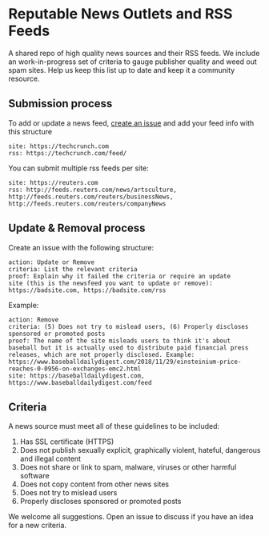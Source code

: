 # Reputable News Outlets and RSS Feeds

A shared repo of high quality news sources and their RSS feeds. We include an work-in-progress set of criteria to gauge publisher quality and weed out spam sites. Help us keep this list up to date and keep it a community resource.

## Submission process

To add or update a news feed, [create an issue](https://help.github.com/articles/creating-an-issue/) and add your feed info with this structure

```
site: https://techcrunch.com
rss: https://techcrunch.com/feed/
```

You can submit multiple rss feeds per site:
```
site: https://reuters.com
rss: http://feeds.reuters.com/news/artsculture, http://feeds.reuters.com/reuters/businessNews, http://feeds.reuters.com/reuters/companyNews
```

## Update & Removal process

Create an issue with the following structure:

```
action: Update or Remove
criteria: List the relevant criteria
proof: Explain why it failed the criteria or require an update
site (this is the newsfeed you want to update or remove): https://badsite.com, https://badsite.com/rss
```

Example:


```
action: Remove
criteria: (5) Does not try to mislead users, (6) Properly discloses sponsored or promoted posts
proof: The name of the site misleads users to think it's about baseball but it is actually used to distribute paid financial press releases, which are not properly disclosed. Example: https://www.baseballdailydigest.com/2018/11/29/einsteinium-price-reaches-0-0956-on-exchanges-emc2.html
site: https://baseballdailydigest.com, https://www.baseballdailydigest.com/feed
```


## Criteria
A news source must meet all of these guidelines to be included: 
1. Has SSL certificate (HTTPS)
2. Does not publish sexually explicit, graphically violent, hateful, dangerous and illegal content
3. Does not share or link to spam, malware, viruses or other harmful software
4. Does not copy content from other news sites
5. Does not try to mislead users
6. Properly discloses sponsored or promoted posts


We welcome all suggestions. Open an issue to discuss if you have an idea for a new criteria. 
